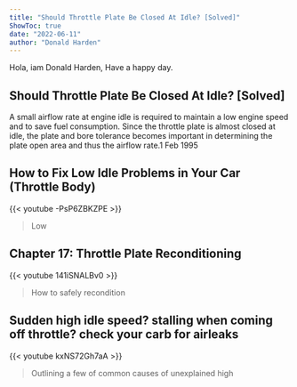 ```yaml
---
title: "Should Throttle Plate Be Closed At Idle? [Solved]"
ShowToc: true 
date: "2022-06-11"
author: "Donald Harden" 
---
```


Hola, iam Donald Harden, Have a happy day.
## Should Throttle Plate Be Closed At Idle? [Solved]
A small airflow rate at engine idle is required to maintain a low engine speed and to save fuel consumption. Since the throttle plate is almost closed at idle, the plate and bore tolerance becomes important in determining the plate open area and thus the airflow rate.1 Feb 1995

## How to Fix Low Idle Problems in Your Car (Throttle Body)
{{< youtube -PsP6ZBKZPE >}}
>Low 

## Chapter 17: Throttle Plate Reconditioning
{{< youtube 141iSNALBv0 >}}
>How to safely recondition 

## Sudden high idle speed? stalling when coming off throttle? check your carb for airleaks
{{< youtube kxNS72Gh7aA >}}
>Outlining a few of common causes of unexplained high 

